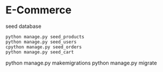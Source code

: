 # E-Commerce

seed database

```shell
python manage.py seed_products
python manage.py seed_users
cpython manage.py seed_orders
python manage.py seed_cart
```

python manage.py makemigrations
python manage.py migrate
